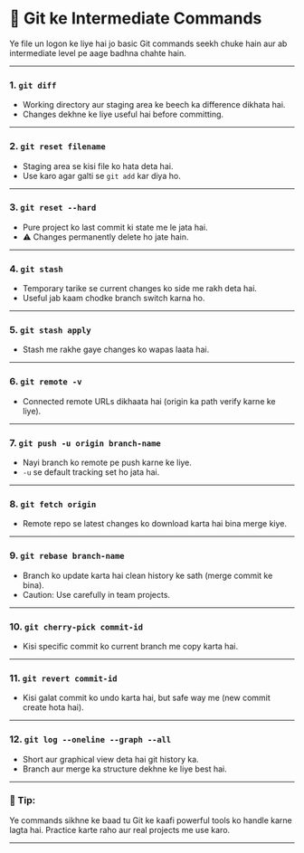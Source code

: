 # 🚀 Git ke Intermediate Commands

Ye file un logon ke liye hai jo basic Git commands seekh chuke hain aur ab intermediate level pe aage badhna chahte hain.

---

### 1. `git diff`
- Working directory aur staging area ke beech ka difference dikhata hai.
- Changes dekhne ke liye useful hai before committing.

---

### 2. `git reset filename`
- Staging area se kisi file ko hata deta hai.
- Use karo agar galti se `git add` kar diya ho.

---

### 3. `git reset --hard`
- Pure project ko last commit ki state me le jata hai.
- ⚠️ Changes permanently delete ho jate hain.

---

### 4. `git stash`
- Temporary tarike se current changes ko side me rakh deta hai.
- Useful jab kaam chodke branch switch karna ho.

---

### 5. `git stash apply`
- Stash me rakhe gaye changes ko wapas laata hai.

---

### 6. `git remote -v`
- Connected remote URLs dikhaata hai (origin ka path verify karne ke liye).

---

### 7. `git push -u origin branch-name`
- Nayi branch ko remote pe push karne ke liye.
- `-u` se default tracking set ho jata hai.

---

### 8. `git fetch origin`
- Remote repo se latest changes ko download karta hai bina merge kiye.

---

### 9. `git rebase branch-name`
- Branch ko update karta hai clean history ke sath (merge commit ke bina).
- Caution: Use carefully in team projects.

---

### 10. `git cherry-pick commit-id`
- Kisi specific commit ko current branch me copy karta hai.

---

### 11. `git revert commit-id`
- Kisi galat commit ko undo karta hai, but safe way me (new commit create hota hai).

---

### 12. `git log --oneline --graph --all`
- Short aur graphical view deta hai git history ka.
- Branch aur merge ka structure dekhne ke liye best hai.

---

### 📌 Tip:
Ye commands sikhne ke baad tu Git ke kaafi powerful tools ko handle karne lagta hai. Practice karte raho aur real projects me use karo.

---

